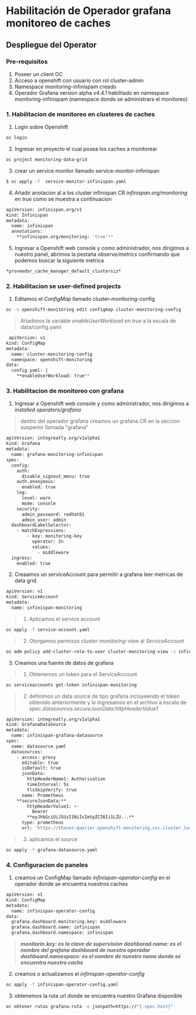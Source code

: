 # Habilitación de Operador grafana monitoreo de caches

## Despliegue del Operator

### Pre-requisitos

1. Poseer un client OC 
2. Acceso a openshift con usuario con rol cluster-admin
3. Namespace monitoring-infinispam creado
4. Operador Grafana version alpha v4.4.1 habilitado en namespace monitoring-infinispam (namespace donde se administrara el monitoreo)

### 1. Habilitacion de monitoreo en clusteres de caches

1. Login sobre Openshift
```bash
oc login
```
2. Ingresar en proyecto el cual posea los caches a monitorear
```bash
oc project monitoring-data-grid
```
3. crear un service monitor llamado service-monitor-infinispan
```bash
$ oc apply -f  service-monitor-infinispan.yaml
```
4. Añadir anotacion al a los cluster infinispan CR *infinispan.org/monitoring* en *true* como se muestra a continuacion
```bash
apiVersion: infinispan.org/v1
kind: Infinispan
metadata:
  name: infinispan
  annotations:
    **infinispan.org/monitoring: 'true'**
```
5. Ingresar a Openshift web console y como administrador, nos dirigimos a nuestro panel, abrimos la pestaña *observe/metrics* confirmando que podemos buscar la siguiente metrica

```bash
*proveedor_cache_manager_default_clustersiz*
```
### 2. Habilitacion se user-defined projects 

1. Editamos el *ConfigMap*  llamado cluster-monitoring-config
```bash
oc -n openshift-monitoring edit configmap cluster-monitoring-config
``` 
> Añadimos la variable *enableUserWorkload* en *true* a la escala de data/config.yaml
```bash
 apiVersion: v1
kind: ConfigMap
metadata:
  name: cluster-monitoring-config
  namespace: openshift-monitoring
data:
  config.yaml: |
    **enableUserWorkload: true**
```
### 3. Habilitacion de monitoreo con grafana 

1. Ingresar a Openshift web console y como administrador, nos dirigimos a *installed operators/grafana*
> dentro del operador grafana creamos un grafana CR en la seccion suoperior llamada "grafana"
```bash
apiVersion: integreatly.org/v1alpha1
kind: Grafana
metadata:
  name: grafana-monitoring-infinispan
spec:
  config:
    auth:
      disable_signout_menu: true
    auth.anonymous:
      enabled: true
    log:
      level: warn
      mode: console
    security:
      admin_password: redhat01
      admin_user: admin
  dashboardLabelSelector:
    - matchExpressions:
        - key: monitoring-key
          operator: In
          values:
            - middleware
  ingress:
    enabled: true
``` 
2. Creaamos un serviceAccount para permitir a grafana leer metricas de data grid
```bash
apiVersion: v1
kind: ServiceAccount
metadata:
  name: infinispan-monitoring
``` 
> 1. Aplicamos el service account
```bash
oc apply -f service-account.yaml
``` 
> 2. Otorgamos permisos *cluster-monitoring-view* al *ServiceAccount*
```bash
oc adm policy add-cluster-role-to-user cluster-monitoring-view -z infinispan-monitoring
``` 
3. Creamos una fuente de datos de grafana 
> 1. Obtenemos un token para el ServiceAccount
```bash
oc serviceaccounts get-token infinispan-monitoring
```
> 2. definimos un data source de tipo grafana incluyeendo el token obtenido anteriormente y lo ingresamos en el archivo a escala de *spec.datasources.secureJsonData.httpHeaderValue1*
```bash
apiVersion: integreatly.org/v1alpha1
kind: GrafanaDataSource
metadata:
  name: infinispan-grafana-datasource
spec:
  name: datasource.yaml
  datasources:
    - access: proxy
      editable: true
      isDefault: true
      jsonData:
        httpHeaderName1: Authorization
        timeInterval: 5s
        tlsSkipVerify: true
      name: Prometheus
    **secureJsonData:**
        httpHeaderValue1: >-
          Bearer
        **eyJhbGciOiJSUzI1NiIsImtpZCI6Ii1LZU...**
      type: prometheus
      url: 'https://thanos-querier.openshift-monitoring.svc.cluster.local:9091'
```
>3. aplicamos el source 
```bash
oc apply -f grafana-datasource.yaml
```
### 4. Configuracion de paneles 
1. creamos un ConfigMap llamado *infinispan-operator-config* en el operador donde se encuentra nuestros caches 
```bash
apiVersion: v1
kind: ConfigMap
metadata:
  name: infinispan-operator-config
data:
  grafana.dashboard.monitoring.key: middleware
  grafana.dashboard.name: infinispan
  grafana.dashboard.namespace: infinispan
``` 
> ***monitorin.key: es la clave de supervision***
> ***dashborad.name: es el nombre del grafana dashboard de nuestro operador***
> ***dashboard.namespace: es el nombre de nuestro name donde se encuentra nuestro cache***

2. creamos o actualizamos el *infinispan-operator-config* 
```bash
oc apply -f infinispan-operator-config.yaml
```   
3. obtenemos la ruta url donde se encuentra nuestro Grafana disponible
```bash
oc obtener rutas grafana-ruta -o jsonpath=https://"{.spec.host}"
```  
